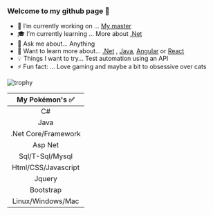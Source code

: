 ### Welcome to my github page 🖖 

- 🔭 I’m currently working on ... [My master](https://github.com/Carpenteri1/CampusBookingConcept) 
- 🎓 I’m currently learning ... More about [.Net](https://dotnet.microsoft.com/) 
- 💬 Ask me about... Anything
- 📖 Want to learn more about... [.Net](https://dotnet.microsoft.com/) , [Java](https://docs.oracle.com/en/java/), [Angular](https://angular.io/) or [React](https://reactjs.org/)
- 💡 Things I want to try... Test automation using an API
- ⚡ Fun fact: ... Love gaming and maybe a bit to obsessive over cats


![trophy](https://github-profile-trophy.vercel.app/?username=carpenteri1&theme=monokai&title=Issues,Commit,PullRequest,Repositories)


| My Pokémon's :white_check_mark:         |
|:--------------------:|  
| C#                   |
| Java                 |  
| .Net Core/Framework  |
| Asp Net              | 
| Sql/T-Sql/Mysql      |        
| Html/CSS/Javascript  | 
| Jquery               |
| Bootstrap            |
| Linux/Windows/Mac    |


